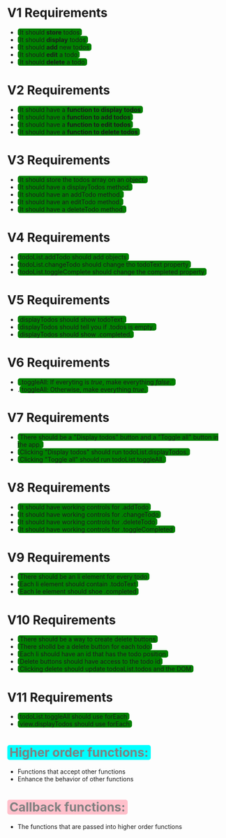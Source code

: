# V1 Requirements
- <span style="background-color: green; border-radius: 5px; padding:0px 5px">It should **store** todos</span>
- <span style="background-color: green; border-radius: 5px; padding:0px 5px">It should **display** todos</span>
- <span style="background-color: green; border-radius: 5px; padding:0px 5px">It should **add** new todos</span>
- <span style="background-color: green; border-radius: 5px; padding:0px 5px">It should **edit** a todo</span>
- <span style="background-color: green; border-radius: 5px; padding:0px 5px">It should **delete** a todo</span>

# V2 Requirements
- <span style="background-color: green; border-radius: 5px; padding:0px 5px">It should have a **function to display todos**</span>
- <span style="background-color: green; border-radius: 5px; padding:0px 5px">It should have a **function to add todos**</span>
- <span style="background-color: green; border-radius: 5px; padding:0px 5px">It should have a **function to edit todos**</span>
- <span style="background-color: green; border-radius: 5px; padding:0px 5px">It should have a **function to delete todos**</span>

# V3 Requirements
- <span style="background-color: green; border-radius: 5px; padding:0px 5px">It should store the todos array on an object.</span>
- <span style="background-color: green; border-radius: 5px; padding:0px 5px">It should have a displayTodos method.</span>
- <span style="background-color: green; border-radius: 5px; padding:0px 5px">It should have an addTodo method.</span>
- <span style="background-color: green; border-radius: 5px; padding:0px 5px">It should have an editTodo method.</span>
- <span style="background-color: green; border-radius: 5px; padding:0px 5px">It should have a deleteTodo method.</span>

# V4 Requirements
- <span style="background-color: green; border-radius: 5px; padding:0px 5px">todoList.addTodo should add objects</span>
- <span style="background-color: green; border-radius: 5px; padding:0px 5px">todoList.changeTodo should change tho todoText property</span>
- <span style="background-color: green; border-radius: 5px; padding:0px 5px">todoList.toggleComplete should change the completed property</span>

# V5 Requirements
- <span style="background-color: green; border-radius: 5px; padding:0px 5px">displayTodos should show todoText.</span>
- <span style="background-color: green; border-radius: 5px; padding:0px 5px">displayTodos should tell you if .todos is empty.</span>
- <span style="background-color: green; border-radius: 5px; padding:0px 5px">displayTodos should show .completed.</span>

# V6 Requirements
- <span style="background-color: green; border-radius: 5px; padding:0px 5px">.toggleAll: If everyting is *true*, make everything *false*.`</span>
- .<span style="background-color: green; border-radius: 5px; padding:0px 5px">toggleAll: Otherwise, make everything *true*.</span>

# V7 Requirements
- <span style="background-color: green; border-radius: 5px; padding:0px 5px">There should be a "Display todos" button and a "Toggle all" button in the app.</span>
- <span style="background-color: green; border-radius: 5px; padding:0px 5px">Clicking "Display todos" should run todoList.displayTodos.</span>
- <span style="background-color: green; border-radius: 5px; padding:0px 5px">Clicking "Toggle all" should run todoList.toggleAll.</span>

# V8 Requirements
- <span style="background-color: green; border-radius: 5px; padding:0px 5px">It should have working controls for .addTodo</span>
- <span style="background-color: green; border-radius: 5px; padding:0px 5px">It should have working controls for .changeTodo</span>
- <span style="background-color: green; border-radius: 5px; padding:0px 5px">It should have working controls for .deleteTodo</span>
- <span style="background-color: green; border-radius: 5px; padding:0px 5px">It should have working controls for .toggleCompleted</span>

# V9 Requirements
- <span style="background-color: green; border-radius: 5px; padding:0px 5px">There should be an li element for every todo</span>
- <span style="background-color: green; border-radius: 5px; padding:0px 5px">Each li element should contain .todoText</span>
- <span style="background-color: green; border-radius: 5px; padding:0px 5px">Each le element should shoe .completed</span>

# V10 Requirements
- <span style="background-color: green; border-radius: 5px; padding:0px 5px">There should be a way to create delete buttons</span>
- <span style="background-color: green; border-radius: 5px; padding:0px 5px">There sholld be a delete button for each todo</span>
- <span style="background-color: green; border-radius: 5px; padding:0px 5px">Each li should have an id that has the todo position</span>
- <span style="background-color: green; border-radius: 5px; padding:0px 5px">Delete buttons should have access to the todo id</span>
- <span style="background-color: green; border-radius: 5px; padding:0px 5px">Clicking delete should update todoaList.todos and the DOM</span>

# V11 Requirements
- <span style="background-color: green; border-radius: 5px; padding:0px 5px">todoList.toggleAll should use forEach</span>
- <span style="background-color: green; border-radius: 5px; padding:0px 5px">view.displayTodos should use forEach</span> 

# <span style="border-radius: 5px; padding: 0px 5px; background: aqua; color: grey">Higher order functions:</span>
- Functions that accept other functions
- Enhance the behavior of other functions
# <span style="border-radius: 5px; padding: 0px 5px; background: pink; color: grey">Callback functions:<span>
- The functions that are passed into higher order functions
